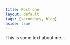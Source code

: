 ```yaml
---
title: Post one
layout: default
tags: [secondary, blog]
aside: true
---
```

This is some text about me...